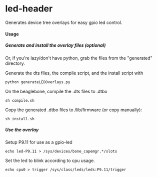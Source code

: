 led-header
==========

Generates device tree overlays for easy gpio led control.

#### Usage

##### Generate and install the overlay files (optional)

Or, if you're lazy/don't have python, grab the files from the "generated" directory.

Generate the dts files, the compile script, and the install script with

    python generateLEDOverlays.py
    
On the beaglebone, compile the .dts files to .dtbo

    sh compile.sh
    
Copy the generated .dtbo files to /lib/firmware (or copy manually):

    sh install.sh
    
##### Use the overlay

Setup P9.11 for use as a gpio-led

    echo led-P9.11 > /sys/devices/bone_capemgr.*/slots
    
Set the led to blink according to cpu usage.
    
    echo cpu0 > trigger /sys/class/leds/leds:P9.11/trigger

